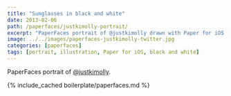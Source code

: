 ```yaml
---
title: "Sunglasses in black and white"
date: 2013-02-06
path: /paperfaces/justkimolly-portrait/
excerpt: "PaperFaces portrait of @justkimolly drawn with Paper for iOS on an iPad."
image: ../../images/paperfaces-justkimolly-twitter.jpg
categories: [paperfaces]
tags: [portrait, illustration, Paper for iOS, black and white]
---
```


PaperFaces portrait of [@justkimolly](https://twitter.com/justkimolly).

{% include_cached boilerplate/paperfaces.md %}
